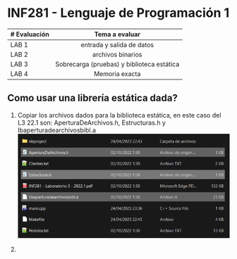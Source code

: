 # INF281 - Lenguaje de Programación 1
| # Evaluación | Tema a evaluar |
|---------|:-------:|
|LAB 1 | entrada y salida de datos|
|LAB 2 | archivos binarios|
|LAB 3 | Sobrecarga (pruebas) y biblioteca estática|
|LAB 4 | Memoria exacta|

## Como usar una librería estática dada?
1. Copiar los archivos dados para la biblioteca estática, en este caso del L3 22.1 son: AperturaDeArchivos.h, Estructuras.h y lbaperturadearchivosbibl.a
![alt text][img1]

[img1]: imgs/1.png "1er paso"

2. 